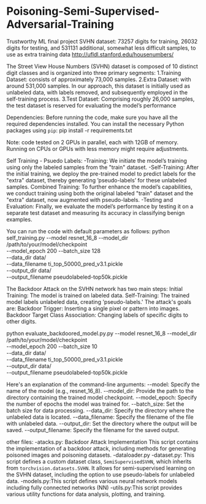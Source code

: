 # Poisoning-Semi-Supervised-Adversarial-Training
Trustworthy ML final project
SVHN dataset:
73257 digits for training, 26032 digits for testing, and 531131 additional, somewhat less difficult samples, to use as extra training data
http://ufldl.stanford.edu/housenumbers/

The Street View House Numbers (SVHN) dataset is composed of 10 distinct digit classes and is
organized into three primary segments:
1.Training Dataset:
consists of approximately 73,000 samples.
2.Extra Dataset:
with around 531,000 samples. In our approach, this dataset is initially used as unlabeled data, with labels removed, and subsequently employed in the self-training process.
3.Test Dataset: Comprising roughly 26,000 samples, the test dataset is reserved for evaluating
the model’s performance

Dependencies:
Before running the code, make sure you have all the required dependencies installed. You can install the necessary Python packages using `pip`:
pip install -r requirements.txt


Note: code tested on 2 GPUs in parallel, each with 12GB of memory. Running on CPUs or GPUs with less memory might require adjustments.


Self Training - Psuedo Labels:
-Training: We initiate the model’s training using only the labeled samples from the "train" dataset.
-Self-Training: After the initial training, we deploy the pre-trained model to predict labels for
the "extra" dataset, thereby generating ’pseudo-labels’ for these unlabeled samples.
Combined Training: To further enhance the model’s capabilities, we conduct training using
both the original labeled "train" dataset and the "extra" dataset, now augmented with
pseudo-labels.
-Testing and Evaluation: Finally, we evaluate the model’s performance by testing it on a separate test dataset and measuring its accuracy in classifying benign examples.

You can run the code with default parameters as follows:
python self_training.py --model resnet_16_8 --model_dir /path/to/your/model/checkpoint \
                          --model_epoch 200 --batch_size 128 \
                          --data_dir data/ \
                          --data_filename ti_top_50000_pred_v3.1.pickle \
                          --output_dir data/ \
                          --output_filename pseudolabeled-top50k.pickle


The Backdoor Attack on the SVHN network has two main steps:
Initial Training: The model is trained on labeled data.
Self-Training: The trained model labels unlabeled data, creating 'pseudo-labels.'
The attack's goals are:
Backdoor Trigger: Inserting a single pixel or pattern into images.
Backdoor Target Class Association: Changing labels of specific digits to other digits.

python evaluate_backdoored_model.py.py --model resnet_16_8 --model_dir /path/to/your/model/checkpoint \
                          --model_epoch 200 --batch_size 10 \
                          --data_dir data/ \
                          --data_filename ti_top_50000_pred_v3.1.pickle \
                          --output_dir data/ \
                          --output_filename pseudolabeled-top50k.pickle

Here's an explanation of the command-line arguments:
--model: Specify the name of the model (e.g., resnet_16_8).
--model_dir: Provide the path to the directory containing the trained model checkpoint.
--model_epoch: Specify the number of epochs the model was trained for.
--batch_size: Set the batch size for data processing.
--data_dir: Specify the directory where the unlabeled data is located.
--data_filename: Specify the filename of the file with unlabeled data.
--output_dir: Set the directory where the output will be saved.
--output_filename: Specify the filename for the saved output.


other files:
-atacks.py:
Backdoor Attack Implementation
This script contains the implementation of a backdoor attack, including methods
for generating poisoned images and poisoning datasets.
-dataloader.py
-dataset.py:
This script defines a custom dataset class, `SemiSupervisedSVHN`, which inherits from
`torchvision.datasets.SVHN`. It allows for semi-supervised learning on the SVHN dataset,
including the option to use pseudo-labels for unlabeled data.
-models.py:This script defines various neural network models including fully connected networks (NN)
-utils.py:This script provides various utility functions for data analysis, plotting, and training.
